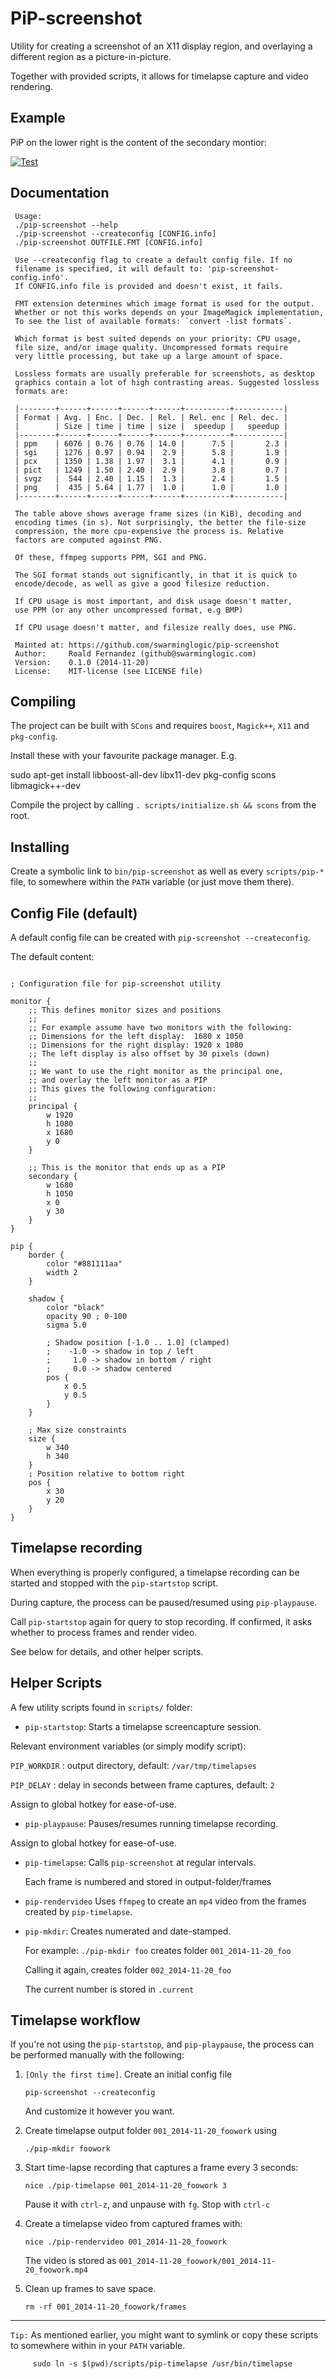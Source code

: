 PiP-screenshot
==============

Utility for creating a screenshot of an X11 display region, and
overlaying a different region as a picture-in-picture.

Together with provided scripts, it allows for timelapse capture
and video rendering.

## Example

PiP on the lower right is the content of the secondary montior:

 [![Test](/example-thumb.png)](/example.png?raw=true)


## Documentation
```
 Usage:
 ./pip-screenshot --help
 ./pip-screenshot --createconfig [CONFIG.info]
 ./pip-screenshot OUTFILE.FMT [CONFIG.info]

 Use --createconfig flag to create a default config file. If no
 filename is specified, it will default to: 'pip-screenshot-config.info'.
 If CONFIG.info file is provided and doesn't exist, it fails.

 FMT extension determines which image format is used for the output.
 Whether or not this works depends on your ImageMagick implementation,
 To see the list of available formats: `convert -list formats`.

 Which format is best suited depends on your priority: CPU usage,
 file size, and/or image quality. Uncompressed formats require
 very little processing, but take up a large amount of space.

 Lossless formats are usually preferable for screenshots, as desktop
 graphics contain a lot of high contrasting areas. Suggested lossless
 formats are:

 |--------+------+------+------+------+----------+-----------|
 | Format | Avg. | Enc. | Dec. | Rel. | Rel. enc | Rel. dec. |
 |        | Size | time | time | size |  speedup |   speedup |
 |--------+------+------+------+------+----------+-----------|
 | ppm    | 6076 | 0.76 | 0.76 | 14.0 |      7.5 |       2.3 |
 | sgi    | 1276 | 0.97 | 0.94 |  2.9 |      5.8 |       1.9 |
 | pcx    | 1350 | 1.38 | 1.97 |  3.1 |      4.1 |       0.9 |
 | pict   | 1249 | 1.50 | 2.40 |  2.9 |      3.8 |       0.7 |
 | svgz   |  544 | 2.40 | 1.15 |  1.3 |      2.4 |       1.5 |
 | png    |  435 | 5.64 | 1.77 |  1.0 |      1.0 |       1.0 |
 |--------+------+------+------+------+----------+-----------|

 The table above shows average frame sizes (in KiB), decoding and
 encoding times (in s). Not surprisingly, the better the file-size
 compression, the more cpu-expensive the process is. Relative
 factors are computed against PNG.

 Of these, ffmpeg supports PPM, SGI and PNG.

 The SGI format stands out significantly, in that it is quick to
 encode/decode, as well as give a good filesize reduction.

 If CPU usage is most important, and disk usage doesn't matter,
 use PPM (or any other uncompressed format, e.g BMP)

 If CPU usage doesn't matter, and filesize really does, use PNG.

 Mainted at: https://github.com/swarminglogic/pip-screenshot
 Author:     Roald Fernandez (github@swarminglogic.com)
 Version:    0.1.0 (2014-11-20)
 License:    MIT-license (see LICENSE file)

```

## Compiling

The project can be built with `SCons` and requires `boost`, `Magick++`, `X11` and `pkg-config`.

Install these with your favourite package manager. E.g.

sudo apt-get install libboost-all-dev libx11-dev pkg-config scons libmagick++-dev

Compile the project by calling `. scripts/initialize.sh && scons` from the root.


## Installing

Create a symbolic link to `bin/pip-screenshot` as well as every `scripts/pip-*`
file, to somewhere within the `PATH` variable (or just move them there).


## Config File (default)

A default config file can be created with `pip-screenshot --createconfig`.

The default content:
```

; Configuration file for pip-screenshot utility

monitor {
    ;; This defines monitor sizes and positions
    ;;
    ;; For example assume have two monitors with the following:
    ;; Dimensions for the left display:  1680 x 1050
    ;; Dimensions for the right display: 1920 x 1080
    ;; The left display is also offset by 30 pixels (down)
    ;;
    ;; We want to use the right monitor as the principal one,
    ;; and overlay the left monitor as a PIP
    ;; This gives the following configuration:
    ;;
    principal {
        w 1920
        h 1080
        x 1680
        y 0
    }

    ;; This is the monitor that ends up as a PIP
    secondary {
        w 1680
        h 1050
        x 0
        y 30
    }
}

pip {
    border {
        color "#881111aa"
        width 2
    }

    shadow {
        color "black"
        opacity 90 ; 0-100
        sigma 5.0

        ; Shadow position [-1.0 .. 1.0] (clamped)
        ;    -1.0 -> shadow in top / left
        ;     1.0 -> shadow in bottom / right
        ;     0.0 -> shadow centered
        pos {
            x 0.5
            y 0.5
        }
    }

    ; Max size constraints
    size {
        w 340
        h 340
    }
    ; Position relative to bottom right
    pos {
        x 30
        y 20
    }
}

```


## Timelapse recording

When everything is properly configured, a timelapse recording
can be started and stopped with the `pip-startstop` script.

During capture, the process can be paused/resumed using
 `pip-playpause`.

Call `pip-startstop` again for query to stop recording.
If confirmed, it asks whether to process frames and render video.

See below for details, and other helper scripts.



## Helper Scripts

A few utility scripts found in `scripts/` folder:

* `pip-startstop`: Starts a timelapse screencapture session.

Relevant environment variables (or simply modify script):

  `PIP_WORKDIR` : output directory, default: `/var/tmp/timelapses`

  `PIP_DELAY` : delay in seconds between frame captures, default: `2`

Assign to global hotkey for ease-of-use.

* `pip-playpause`: Pauses/resumes running timelapse recording.

Assign to global hotkey for ease-of-use.


* `pip-timelapse`: Calls `pip-screenshot` at regular intervals.

  Each frame is numbered and stored in output-folder/frames


* `pip-rendervideo` Uses `ffmpeg` to create an `mp4`
   video from the frames created by `pip-timelapse`.


* `pip-mkdir`: Creates numerated and date-stamped.

  For example: `./pip-mkdir foo` creates folder `001_2014-11-20_foo`

  Calling it again, creates folder `002_2014-11-20_foo`

  The current number is stored in `.current`


## Timelapse workflow

If you're not using the `pip-startstop`, and `pip-playpause`,
the process can be performed manually with the following:


 1. `[Only the first time]`. Create an initial config file

    ```
    pip-screenshot --createconfig
    ```

    And customize it however you want.


 1. Create timelapse output folder `001_2014-11-20_foowork` using

    ```
    ./pip-mkdir foowork
    ```

 1. Start time-lapse recording that captures a frame every 3 seconds:

    ```
    nice ./pip-timelapse 001_2014-11-20_foowork 3
    ```

    Pause it with `ctrl-z`, and unpause with `fg`. Stop with `ctrl-c`

 1. Create a timelapse video from captured frames with:

    ```
    nice ./pip-rendervideo 001_2014-11-20_foowork
    ```

    The video is stored as `001_2014-11-20_foowork/001_2014-11-20_foowork.mp4`

 1. Clean up frames to save space.

    ```
    rm -rf 001_2014-11-20_foowork/frames
    ```

---

`Tip:` As mentioned earlier, you might want to symlink or copy these scripts
to somewhere within in your `PATH` variable.

```
     sudo ln -s $(pwd)/scripts/pip-timelapse /usr/bin/timelapse
```
